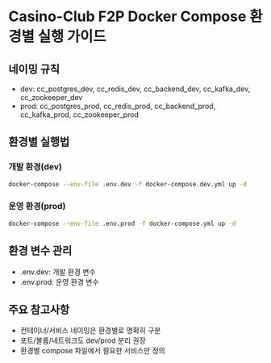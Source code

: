 # Casino-Club F2P Docker Compose 환경별 실행 가이드

## 네이밍 규칙
- dev: cc_postgres_dev, cc_redis_dev, cc_backend_dev, cc_kafka_dev, cc_zookeeper_dev
- prod: cc_postgres_prod, cc_redis_prod, cc_backend_prod, cc_kafka_prod, cc_zookeeper_prod

## 환경별 실행법

### 개발 환경(dev)
```sh
docker-compose --env-file .env.dev -f docker-compose.dev.yml up -d
```

### 운영 환경(prod)
```sh
docker-compose --env-file .env.prod -f docker-compose.yml up -d
```

## 환경 변수 관리
- .env.dev: 개발 환경 변수
- .env.prod: 운영 환경 변수

## 주요 참고사항
- 컨테이너/서비스 네이밍은 환경별로 명확히 구분
- 포트/볼륨/네트워크도 dev/prod 분리 권장
- 환경별 compose 파일에서 필요한 서비스만 정의
